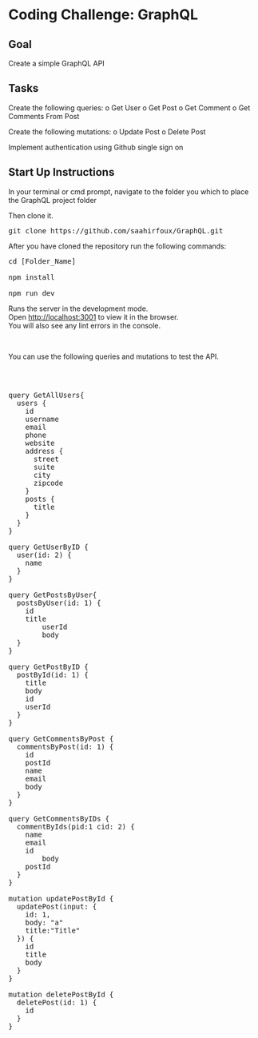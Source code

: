 # Coding Challenge: GraphQL

## Goal 

Create a simple GraphQL API

## Tasks

Create the following queries:
o Get User
o Get Post
o Get Comment
o Get Comments From Post

Create the following mutations:
o Update Post
o Delete Post

Implement authentication using Github single sign on

## Start Up Instructions

In your terminal or cmd prompt, navigate to the folder you which to place the GraphQL project folder

Then clone it. 

<pre>git clone https://github.com/saahirfoux/GraphQL.git</pre>

After you have cloned the repository run the following commands:

<pre>cd [Folder_Name] </br>
npm install</br>
npm run dev</pre>

Runs the server in the development mode.<br />
Open [http://localhost:3001](http://localhost:3001) to view it in the browser. 
<br />
You will also see any lint errors in the console.

<br />

You can use the following queries and mutations to test the API.

<br />

<pre>

query GetAllUsers{
  users {
    id
    username
    email
    phone
    website
    address {
      street
      suite
      city
      zipcode
    }
    posts {
      title
    }
  }
}

query GetUserByID {
  user(id: 2) {
    name
  }
}

query GetPostsByUser{
  postsByUser(id: 1) {
    id
    title
		userId
		body
  }
}

query GetPostByID {
  postById(id: 1) {
    title
    body
    id
    userId
  }
}

query GetCommentsByPost {
  commentsByPost(id: 1) {
    id
    postId
    name
    email
    body
  }
}

query GetCommentsByIDs {
  commentByIds(pid:1 cid: 2) {
    name
    email
    id
		body
    postId
  }
}

mutation updatePostById {
  updatePost(input: { 
  	id: 1,
    body: "a"
    title:"Title"
  }) {
    id
    title
    body
  }
}

mutation deletePostById {
  deletePost(id: 1) {
    id
  }
}


</pre>
